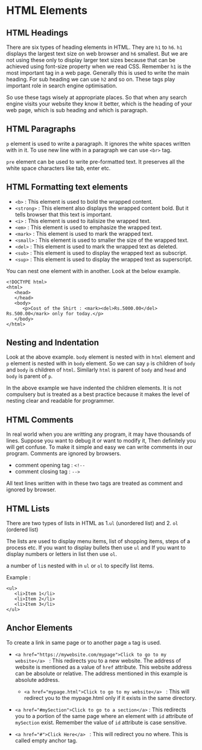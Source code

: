 # HTML Elements

## HTML Headings
There are six types of heading elements in HTML. They are `h1` to `h6`. `h1` displays the largest text size on web browser and `h6` smallest. But we are not using these only to display larger text sizes because that can be achieved using font-size property when we read CSS. Remember `h1` is the most important tag in a web page. Generally this is used to write the main heading. For sub heading we can use `h2` and so on. These tags play important role in search engine optimisation. 

So use these tags wisely at appropriate places. So that when any search engine visits your website they know it better, which is the heading of your web page, which is sub heading and which is paragraph.

## HTML Paragraphs
`p` element is used to write a paragraph. It ignores the white spaces written with in it. To use new line with in a paragraph we can use `<br>` tag.

`pre` element can be used to write pre-formatted text. It preserves all the white space characters like tab, enter etc.

## HTML Formatting text elements
- `<b>` : This element is used to bold the wrapped content.
- `<strong>` : This element also displays the wrapped content bold. But it tells browser that this text is important.
- `<i>` : This element is used to italisize the wrapped text.
- `<em>` : This element is used to emphasize the wrapped text.
- `<mark>` : This element is used to mark the wrapped text.
- `<small>` : This element is used to smaller the size of the wrapped text.
- `<del>` : This element is used to mark the wrapped text as deleted.
- `<sub>` : This element is used to display the wrapped text as subscript.
- `<sup>` : This element is used to display the wrapped text as superscript.

You can nest one element with in another. Look at the below example.

```
<!DOCTYPE html>
<html>
   <head>
   </head>
   <body>
      <p>Cost of the Shirt : <mark><del>Rs.5000.00</del> Rs.500.00</mark> only for today.</p>
   </body>
</html>
```

## Nesting and Indentation
Look at the above example. `body` element is nested with in `html` element and `p` element is nested with in `body` element. So we can say `p` is children of `body` and `body` is children of `html`. Similarly `html` is parent of `body` and `head` and `body` is parent of `p`.

In the above example we have indented the children elements. It is not compulsery but is treated as a best practice because it makes the level of nesting clear and readable for programmer.

## HTML Comments
In real world when you are writting any program, it may have thousands of lines. Suppose you want to debug it or want to modify it, Then definitely you will get confuse. To make it simple and easy we can write comments in our program. Comments are ignored by browsers. 

- comment opening tag : `<!--`
- comment closing tag : `-->`

All text lines written with in these two tags are treated as comment and ignored by browser.

## HTML Lists
There are two types of lists in HTML as 1.`ul` (unordered list) and 2. `ol` (ordered list)

The lists are used to display menu items, list of shopping items, steps of a process etc. If you want to display bullets then use `ul` and If you want to display numbers or letters in list then use `ol`.

a number of `li`s nested with in `ul` or `ol` to specify list items.

Example : 
```
<ul>
   <li>Item 1</li>
   <li>Item 2</li>
   <li>Item 3</li>
</ul>
```
## Anchor Elements
To create a link in same page or to another page `a` tag is used.

- `<a href="https://mywebsite.com/mypage">Click to go to my website</a> `  : This redirects you to a new website. The address of website is mentioned as a value of `href` attribute. This website address can be absolute or relative. The address mentioned in this example is absolute address.
   - `<a href="mypage.html">Click to go to my website</a> `  : This will redirect you to the mypage.html only if it exists in the same directory.

- `<a href="#mySection">Click to go to a section</a>` : This redirects you to a portion of the same page where an element with `id` attribute of `mySection` exist. Remember the value of `id` attribute is case sensitive.

- `<a href="#">Click Here</a> `  : This will redirect you no where. This is called empty anchor tag.


